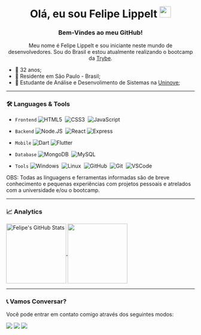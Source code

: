 <h1 align="center">
     Olá, eu sou Felipe Lippelt 
     <img src="https://emojis.slackmojis.com/emojis/images/1531849430/4246/blob-sunglasses.gif?1531849430" width="30"/>
</h1>

<h3 align="center"> Bem-Vindes ao meu GitHub! </h3> 
<p align="center">Meu nome é Felipe Lippelt e sou iniciante neste mundo de desenvolvedores. Sou do Brasil e estou atualmente realizando o bootcamp da <a href="https://www.betrybe.com">Trybe</a>.</p>

- 🔗 32 anos;
- 🔗 Residente em São Paulo - Brasil;
- 🔗 Estudante de Análise e Desenvolimento de Sistemas na [Uninove](https://www.uninove.br/);

---

<h3> 🛠 Languages & Tools </h3>

- `Frontend` ![HTML5](https://img.shields.io/badge/-HTML5-05122A?&logo=HTML5)&nbsp;
             ![CSS3](https://img.shields.io/badge/-CSS3-05122A?&logo=css3&logoColor=007ACC)&nbsp;
             ![JavaScript](https://img.shields.io/badge/-JavaScript-05122A?&logo=JavaScript)&nbsp;
                     
- `Backend` ![Node.JS](https://img.shields.io/badge/-Node.JS-05122A?&logo=nodedotjs)&nbsp;
            ![React](https://img.shields.io/badge/-React-05122A?&logo=react)
            ![Express](https://img.shields.io/badge/-Express-05122A?&logo=express)&nbsp;
  
- `Mobile` ![Dart](https://img.shields.io/badge/-Dart-05122A?&logo=Dart&logoColor=007ACC)
           ![Flutter](https://img.shields.io/badge/-Flutter-05122A?&logo=Flutter&logoColor=00BFFF)


- `Database` ![MongoDB](https://img.shields.io/badge/-MongoDB-05122A?&logo=mongodb&logoColor=8B0000)&nbsp;
             ![MySQL](https://img.shields.io/badge/-MySQL-05122A?&logo=MySQL)&nbsp;
             

- `Tools` ![Windows](https://img.shields.io/badge/-Windows-05122A?&logo=Windows&logoColor=007ACC)&nbsp;
          ![Linux](https://img.shields.io/badge/-Linux-05122A?&logo=Linux)&nbsp;
          ![GitHub](https://img.shields.io/badge/-GitHub-05122A?&logo=GitHub)&nbsp;
          ![Git](https://img.shields.io/badge/-Git-05122A?style=flat&logo=git)&nbsp;
          ![VSCode](https://img.shields.io/badge/-VSCode-05122A?&logo=visual-studio-code&logoColor=007ACC)&nbsp;

OBS: Todas as linguagens e ferramentas informadas são de breve conhecimento e pequenas experiências com projetos pessoais e atrelados com a universidade e/ou o bootcamp.

---

<h3> 📈 Analytics </h3>

<p align="left">
<a href="https://github.com/flippelt/flippelt">
  <img height="160em" align="center" src="https://github-readme-stats.vercel.app/api?username=flippelt&show_icons=true&theme=nord" alt="Felipe's GitHub Stats" />
  <img height="160em" align="center" src="https://github-readme-stats.vercel.app/api/top-langs/?username=flippelt&hide=scss&theme=nord"/>
</a>
</p>

---

<h3> 📞 Vamos Conversar? </h3>
<p> Você pode entrar em contato comigo através dos seguintes modos: </p>

<p align="left">
     <a href="mailto:lippelt.f@gmail.com" target="_blank"><img src="https://img.shields.io/badge/-Gmail-EA4335?&logo=Gmail&logoColor=FFFFFF"/></a>
     <a href="https://www.twitter.com/olippelt" target="_blank"><img src="https://img.shields.io/badge/-Twitter-00ACEE?&logo=Twitter&logoColor=FFFFFF"/></a>
     <a href="https://www.linkedin.com/in/flippelt/" target="_blank"><img src="https://img.shields.io/badge/-Linkedln-0A66C2?&logo=Linkedin&logoColor=FFFFFF"/></a>
</p>

